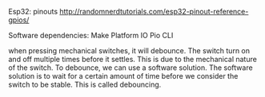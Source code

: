 
Esp32: pinouts
http://randomnerdtutorials.com/esp32-pinout-reference-gpios/

Software dependencies: 
Make 
Platform IO 
Pio CLI 



when pressing mechanical switches, it will debounce. The switch turn on and off multiple times before it settles.
This is due to the mechanical nature of the switch. To debounce, we can use a software solution.
The software solution is to wait for a certain amount of time before we consider the switch to be stable. This is called debouncing.